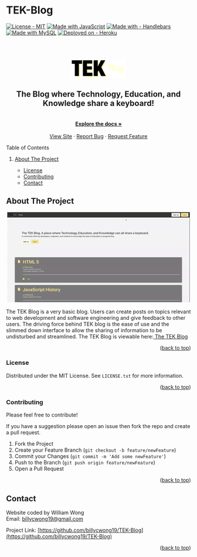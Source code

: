 # TEK-Blog
<div id="top"></div>
<!-- readme has snippets from https://github.com/othneildrew/Best-README-Template -->
<!-- badges are by the wonderful https://michaelcurrin.github.io/badge-generator/#/ -->


<a id="top" href="#license"><img src="https://img.shields.io/badge/License-MIT-2ea44f" alt="License - MIT"></a>
[![Made with JavaScript](https://img.shields.io/badge/Made_with-JavaScript-blue?logo=javascript&logoColor=white)](https://www.javascript.com/ "Go to JavaScript homepage")
[![Made with - Handlebars](https://img.shields.io/badge/Made_with-Handlebars-2ea44f)](https://handlebarsjs.com)
[![Made with MySQL](https://img.shields.io/badge/MySQL->=5.7-blue?logo=mysql&logoColor=white)](https://www.mysql.com/ "Go to MySQL homepage")
[![Deployed on  - Heroku](https://img.shields.io/badge/Deployed_on_-Heroku-2ea44f)](https://https://blooming-temple-99221.herokuapp.com/single-post/1)
<br>
<br>
<br>
<br>



<div align="center">
<img src="public/images/tekbloglogo.PNG" alt="Logo" height="50">
  <p align="center">
    <h2>The Blog where Technology, Education, and Knowledge share a keyboard!</h2>
    <br />
    <a href="https://github.com/billycwong19/TEK-Blog"><strong>Explore the docs »</strong></a>
    <br />
    <br />
    <a href="https://blooming-temple-99221.herokuapp.com/">View Site</a>
    ·
    <a href="https://github.com/billycwong19/TEK-Blog/issues">Report Bug</a>
    ·
    <a href="https://github.com/billycwong19/TEK-Blog/issues">Request Feature</a>
  </p>
</div>


  <summary>Table of Contents</summary>
  <ol>
    <li>
      <a href="#about-the-project">About The Project</a>
    </li>
      <ul>
        <li><a href="#license">License</a></li>
        <li><a href="#contributing">Contributing</a></li>
        <li><a href="#contact">Contact</a></li>
      </ul>
    </li>
  </ol>


## About The Project
<div align="center">
    <img src="public/images/TEK Blog.gif" alt="tekbloggif">
</div>

<p>The TEK Blog is a very basic blog. Users can create posts on topics relevant to web development and software engineering and give feedback to other users. The driving force behind TEK blog is the ease of use and the slimmed down interface to allow the sharing of information to be undisturbed and streamlined. The TEK Blog is viewable here:<a href="https://blooming-temple-99221.herokuapp.com/"> The TEK Blog</a></p>


<p align="right">(<a href="#top">back to top</a>)</p>

### License

Distributed under the MIT License. See `LICENSE.txt` for more information.

<p align="right">(<a href="#top">back to top</a>)</p>

### Contributing

<p>Please feel free to contribute!</p>

If you have a suggestion please open an issue then fork the repo and create a pull request.
1. Fork the Project
2. Create your Feature Branch (`git checkout -b feature/newFeature`)
3. Commit your Changes (`git commit -m 'Add some newFeature'`)
4. Push to the Branch (`git push origin feature/newFeature`)
5. Open a Pull Request


<p align="right">(<a href="#top">back to top</a>)</p>

## Contact

Website coded by William Wong
<br>
Email: billycwong19@gmail.com

Project Link: [https://github.com/billycwong19/TEK-Blog](https://github.com/billycwong19/TEK-Blog)

<p align="right">(<a href="#top">back to top</a>)</p>